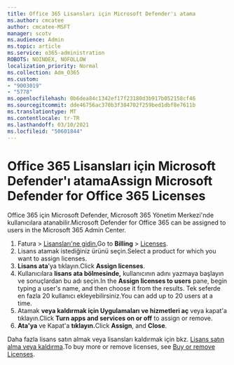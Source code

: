```yaml
---
title: Office 365 Lisansları için Microsoft Defender'ı atama
ms.author: cmcatee
author: cmcatee-MSFT
manager: scotv
ms.audience: Admin
ms.topic: article
ms.service: o365-administration
ROBOTS: NOINDEX, NOFOLLOW
localization_priority: Normal
ms.collection: Adm_O365
ms.custom:
- "9003019"
- "5778"
ms.openlocfilehash: 0b6dea84c1342ef17f23180d3b917b052158cf46
ms.sourcegitcommit: dde46756ac370b3f384702f259bed1dbf8e7611b
ms.translationtype: MT
ms.contentlocale: tr-TR
ms.lasthandoff: 03/10/2021
ms.locfileid: "50601844"
---
```

# <a name="assign-microsoft-defender-for-office-365-licenses"></a><span data-ttu-id="168df-102">Office 365 Lisansları için Microsoft Defender'ı atama</span><span class="sxs-lookup"><span data-stu-id="168df-102">Assign Microsoft Defender for Office 365 Licenses</span></span>

<span data-ttu-id="168df-103">Office 365 için Microsoft Defender, Microsoft 365 Yönetim Merkezi'nde kullanıcılara atanabilir.</span><span class="sxs-lookup"><span data-stu-id="168df-103">Microsoft Defender for Office 365 can be assigned to users in the Microsoft 365 Admin Center.</span></span>

1. <span data-ttu-id="168df-104">Fatura   >  [Lisansları'ne gidin.](https://go.microsoft.com/fwlink/p/?linkid=842264)</span><span class="sxs-lookup"><span data-stu-id="168df-104">Go to **Billing** > [Licenses](https://go.microsoft.com/fwlink/p/?linkid=842264).</span></span>
2. <span data-ttu-id="168df-105">Lisans atamak istediğiniz ürünü seçin.</span><span class="sxs-lookup"><span data-stu-id="168df-105">Select a product for which you want to assign licenses.</span></span>
3. <span data-ttu-id="168df-106">**Lisans ata**’ya tıklayın.</span><span class="sxs-lookup"><span data-stu-id="168df-106">Click **Assign licenses**.</span></span>
4. <span data-ttu-id="168df-107">Kullanıcılara **lisans ata bölmesinde,**  kullanıcının adını yazmaya başlayın ve sonuçlardan bu adı seçin.</span><span class="sxs-lookup"><span data-stu-id="168df-107">In the **Assign licenses to users**  pane, begin typing a user's name, and then choose it from the results.</span></span> <span data-ttu-id="168df-108">Tek seferde en fazla 20 kullanıcı ekleyebilirsiniz.</span><span class="sxs-lookup"><span data-stu-id="168df-108">You can add up to 20 users at a time.</span></span>
5. <span data-ttu-id="168df-109">Atamak **veya kaldırmak için Uygulamaları ve hizmetleri aç**  veya kapat'a tıklayın.</span><span class="sxs-lookup"><span data-stu-id="168df-109">Click **Turn apps and services on or off**  to assign or remove.</span></span>
6. <span data-ttu-id="168df-110">**Ata'ya** ve Kapat'a **tıklayın.**</span><span class="sxs-lookup"><span data-stu-id="168df-110">Click **Assign**, and  **Close**.</span></span>

<span data-ttu-id="168df-111">Daha fazla lisans satın almak veya lisansları kaldırmak için bkz. [Lisans satın alma veya kaldırma](https://docs.microsoft.com/microsoft-365/commerce/licenses/buy-licenses#buy-or-remove-licenses-for-your-business-subscription).</span><span class="sxs-lookup"><span data-stu-id="168df-111">To buy more or remove licenses, see [Buy or remove Licenses](https://docs.microsoft.com/microsoft-365/commerce/licenses/buy-licenses#buy-or-remove-licenses-for-your-business-subscription).</span></span>